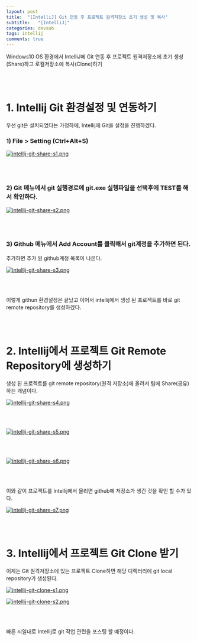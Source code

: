 ```yaml
---
layout: post
title:  "[IntelliJ] Git 연동 후 프로젝트 원격저장소 초기 생성 및 복사"
subtitle:   "[IntelliJ]"
categories: devsub
tags: intellij
comments: true
---
```


Windows10 OS 환경에서 IntelliJ에 Git 연동 후 프로젝트 원격저장소에 초기 생성(Share)하고 로컬저장소에 복사(Clone)하기

<br><br>


# 1. Intellij Git 환경설정 및 연동하기

우선 git은 설치되었다는 가정하에, Intellij에 Git을 설정을 진행하겠다.

<h3>1) File > Setting (Ctrl+Alt+S)</h3>

[![intellij-git-share-s1.png](/assets/img/devlog/201912/intellij-git-share-s1.png)]()

<br><br>

<h3>2) Git 메뉴에서 git 실행경로에 git.exe 실행파일을 선택후에 TEST를 해서 확인하다.</h3>

[![intellij-git-share-s2.png](/assets/img/devlog/201912/intellij-git-share-s2.png)]()

<br><br>


<h3>3) Github 메뉴에서 Add Account를 클릭해서 git계정을 추가하면 된다.</h3>
추가하면 추가 된 github계정 목록이 나온다.

[![intellij-git-share-s3.png](/assets/img/devlog/201912/intellij-git-share-s3.png)]()

<br><br>


이렇게 githun 환경설정은 끝났고 이어서 intellij에서 생성 된 프로젝트를 바로 git remote repository를 생성하겠다.

<br><br>


# 2. Intellij에서 프로젝트 Git Remote Repository에 생성하기

생성 된 프로젝트를 git remote repository(원격 저장소)에 올려서 팀에 Share(공유)하는 개념이다.

[![intellij-git-share-s4.png](/assets/img/devlog/201912/intellij-git-share-s4.png)]()


<br><br>

[![intellij-git-share-s5.png](/assets/img/devlog/201912/intellij-git-share-s5.png)]()

<br><br>

[![intellij-git-share-s6.png](/assets/img/devlog/201912/intellij-git-share-s6.png)]()

<br><br>

이와 같이 프로젝트를 Intellij에서 올리면 github에 저장소가 생긴 것을 확인 할 수가 있다.

[![intellij-git-share-s7.png](/assets/img/devlog/201912/intellij-git-share-s7.png)]()


<br><br>

# 3. Intellij에서 프로젝트 Git Clone 받기

이제는 Git 원격저장소에 있는 프로젝트 Clone하면 해당 디렉터리에 git local repository가 생성된다.

[![intellij-git-clone-s1.png](/assets/img/devlog/201912/intellij-git-clone-s1.png)]()


[![intellij-git-clone-s2.png](/assets/img/devlog/201912/intellij-git-clone-s2.png)]()


<br><br>

빠른 시일내로 Intellij로 git 작업 관련을 포스팅 할 예정이다.